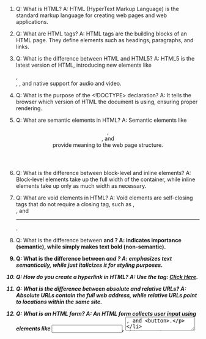 1. Q: What is HTML? 
   A: HTML (HyperText Markup Language) is the standard markup language for creating web pages and web applications.

2. Q: What are HTML tags?
   A: HTML tags are the building blocks of an HTML page. They define elements such as headings, paragraphs, and links.

3. Q: What is the difference between HTML and HTML5?
   A: HTML5 is the latest version of HTML, introducing new elements like <article>, <section>, <canvas>, and native support for audio and video.

4. Q: What is the purpose of the <!DOCTYPE> declaration?
   A: It tells the browser which version of HTML the document is using, ensuring proper rendering.

5. Q: What are semantic elements in HTML?
   A: Semantic elements like <header>, <footer>, and <article> provide meaning to the web page structure.

6. Q: What is the difference between block-level and inline elements?
   A: Block-level elements take up the full width of the container, while inline elements take up only as much width as necessary.

7. Q: What are void elements in HTML?
   A: Void elements are self-closing tags that do not require a closing tag, such as <img>, <br>, and <hr>.

8. Q: What is the difference between <strong> and <b>?
   A: <strong> indicates importance (semantic), while <b> simply makes text bold (non-semantic).

9. Q: What is the difference between <em> and <i>?
   A: <em> emphasizes text semantically, while <i> just italicizes it for styling purposes.

10. Q: How do you create a hyperlink in HTML?
    A: Use the <a> tag: <a href="https://example.com">Click Here</a>.

11. Q: What is the difference between absolute and relative URLs?
    A: Absolute URLs contain the full web address, while relative URLs point to locations within the same site.

12. Q: What is an HTML form?
    A: An HTML form collects user input using elements like <input>, <textarea>, and <button>.

13. Q: What are the different input types in HTML forms?
    A: Text, password, email, number, radio, checkbox, submit, file, etc.

14. Q: What is the purpose of the <fieldset> and <legend> elements?
    A: They group related form fields together for better accessibility and structure.

15. Q: How do you create a dropdown list in HTML?
    A: Use the <select> element with <option> tags.

16. Q: What is the difference between <button> and <input type="submit">?
    A: <button> allows richer content like images and icons, while <input type="submit"> is simpler.

17. Q: How do you embed an image in HTML?
    A: Use the <img> tag: <img src="image.jpg" alt="Description">

18. Q: How do you create a table in HTML?
    A: Use the <table> tag along with <tr> (row), <td> (data), and <th> (header).

19. Q: What is the purpose of the <caption> tag in tables?
    A: It provides a title or description for a table.

20. Q: How do you merge table cells in HTML?
    A: Use rowspan (merge rows) and colspan (merge columns).

21. Q: What is the <iframe> tag used for?
    A: It embeds another HTML page or content within the current page.

22. Q: What is the difference between <div> and <span>?
    A: <div> is a block-level container, while <span> is an inline container.

23. Q: How do you create an ordered and unordered list in HTML?
    A: Use <ol> for ordered lists and <ul> for unordered lists with <li> items.

24. Q: What is the <meta> tag used for?
    A: It provides metadata such as character encoding, viewport settings, and descriptions for SEO.

25. Q: How do you add comments in HTML?
    A: Use <!-- This is a comment -->.

26. Q: What is the purpose of the <script> tag?
    A: It embeds or links JavaScript code into an HTML document.

27. Q: What is the difference between <noscript> and <script>?
    A: <noscript> provides fallback content for users who disable JavaScript.

28. Q: What is the purpose of the <link> tag?
    A: It links external stylesheets and other resources.

29. Q: What is the difference between <head> and <body> sections in HTML?
    A: <head> contains metadata and links to resources, while <body> contains visible content.

30. Q: What are data attributes in HTML5?
    A: They store custom data within elements using attributes like data-value="123".

31. Q: What is the <picture> element used for?
    A: It provides multiple image sources for responsive design.

32. Q: What is lazy loading in HTML?
    A: It defers loading of images and iframes using loading="lazy" for performance.

33. Q: How do you make an element draggable in HTML5?
    A: Use the draggable attribute: <div draggable="true">Drag me</div>.

34. Q: What is the purpose of the <progress> and <meter> elements?
    A: They represent progress bars and measurement scales.

35. Q: How do you include an audio file in HTML?
    A: Use the <audio> tag: <audio controls><source src="audio.mp3" type="audio/mpeg"></audio>.

36. Q: How do you embed a video in HTML?
    A: Use the <video> tag: <video controls><source src="video.mp4" type="video/mp4"></video>.

37. Q: What is the difference between localStorage and sessionStorage?
    A: localStorage persists data until cleared, while sessionStorage clears when the session ends.

38. Q: What is the purpose of the <base> tag?
    A: It defines a base URL for relative links in an HTML document.

39. Q: How do you create an email link in HTML?
    A: Use the mailto scheme: <a href="mailto:email@example.com">Email Me</a>.

40. Q: What is the <address> tag used for?
    A: It defines contact details for an author or organization.

41. Q: How do you make a phone number clickable?
    A: Use the tel scheme: <a href="tel:+123456789">Call Us</a>.

42. Q: What is the difference between synchronous and asynchronous scripts in HTML?
    A: Synchronous scripts block page rendering, while asynchronous scripts load independently.

43. Q: What is the difference between defer and async attributes in <script>?
    A: async loads scripts asynchronously, while defer waits until HTML parsing is complete.

44. Q: What is the <wbr> tag in HTML?
    A: It suggests line break opportunities within long words.

45. Q: What is the purpose of the <kbd> tag?
    A: It represents keyboard input for better accessibility.

46. Q: What is the <mark> tag used for?
    A: It highlights text, usually for search results.

47. Q: How do you create an HTML document with minimal setup?
    A: Use <!DOCTYPE html>, <html>, <head>, <title>, and <body> tags.

48. Q: What is the <samp> tag used for?
    A: It represents sample output from a computer program.

49. Q: What is the <bdi> tag?
    A: It isolates text direction in bidirectional text contexts.

50. Q: What is the <time> tag used for?
    A: It represents dates and times in a machine-readable format.
